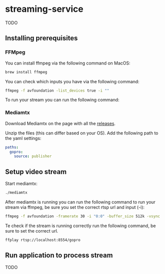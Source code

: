 # streaming-service

TODO

## Installing prerequisites

### FFMpeg

You can install ffmpeg via the following command on MacOS:

``` bash
brew install ffmpeg
```

You can check which inputs you have via the following command:

``` bash
ffmpeg -f avfoundation -list_devices true -i ""
```

To run your stream you can run the following command:



### Mediamtx

Download Mediamtx on the page with all the [releases](https://github.com/bluenviron/mediamtx/releases).

Unzip the files (this can differ based on your OS). Add the following path to the yaml settings:

``` yml
paths:
  gopro:
    source: publisher
```

## Setup video stream

Start mediamtx:

``` bash
./mediamtx
```

After mediamtx is running you can run the following command to run your stream via ffmpeg, be sure you set the correct rtsp url and input (-i):

``` bash
ffmpeg -f avfoundation -framerate 30 -i "0:0" -buffer_size 512k -vsync 1 -r 30 -f rtsp rtsp://localhost:8554/gopro
```

Te check if the stream is running correctly run the following command, be sure to set the correct url.

``` bash
ffplay rtsp://localhost:8554/gopro
```

## Run application to process stream
 
TODO